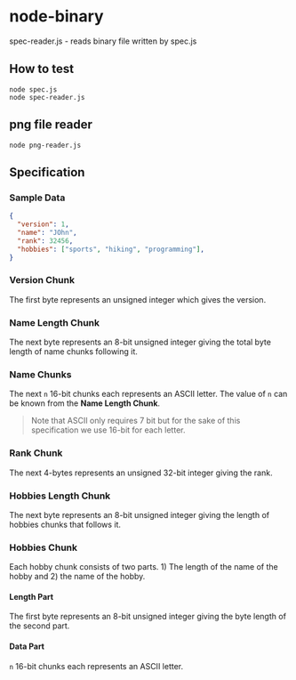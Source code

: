 # node-binary

spec-reader.js - reads binary file written by spec.js

## How to test

```shell
node spec.js
node spec-reader.js
```

## png file reader

```shell
node png-reader.js
```

## Specification

### Sample Data

```json
{
  "version": 1,
  "name": "JOhn",
  "rank": 32456,
  "hobbies": ["sports", "hiking", "programming"],
}
```

### Version Chunk

The first byte represents an unsigned integer which gives the version.

### Name Length Chunk

The next byte represents an 8-bit unsigned integer giving the total byte length of name chunks following it.

### Name Chunks

The next `n` 16-bit chunks each represents an ASCII letter.
The value of `n` can be known from the **Name Length Chunk**.

> Note that ASCII only requires 7 bit but for the sake of this specification we use 16-bit for each letter.

### Rank Chunk

The next 4-bytes represents an unsigned 32-bit integer giving the rank.

### Hobbies Length Chunk

The next byte represents an 8-bit unsigned integer
giving the length of hobbies chunks that follows it.

### Hobbies Chunk

Each hobby chunk consists of two parts. 1) The length of the name of the hobby and 2) the name of the hobby.

#### Length Part

The first byte represents an 8-bit unsigned integer giving the byte length of the second part.

#### Data Part

`n` 16-bit chunks each represents an ASCII letter.
